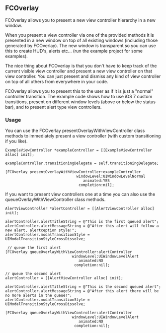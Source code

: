 ## FCOverlay

FCOverlay allows you to present a new view controller hierarchy in a new window. 

When you present a view controller via one of the provided methods it is presented in
a new window on top of all existing windows (including those generated by FCOverlay). The
new window is transparent so you can use this to create HUD's, alerts etc... (run the 
example project for some examples).

The nice thing about FCOverlay is that you don't have to keep track of the current visible
view controller and present a new view controller on that view controller. You can just
present and dismiss any kind of view controller on top of all others from everywhere in 
your code.

FCOverlay allows you to present this to the user as if it is just a "normal" controller
transition. The example code shows how to use iOS 7 custom transitions, present on
different window levels (above or below the status bar), and to present alert type
view controllers. 

### Usage

You can use the FCOverlay presentOverlayWithViewController class methods to immediately 
present a view controller (with custom transitioning if you like).

    ExampleViewController *exampleController = [[ExampleViewController alloc] init];
    
    exampleController.transitioningDelegate = self.transitioningDelegate;
    
    [FCOverlay presentOverlayWithViewController:exampleController
                                    windowLevel:UIWindowLevelNormal
                                       animated:YES
                                     completion:nil];
                                     
If you want to present view controllers one at a time you can also use the 
queueOverlayWithViewController class methods.

    AlertViewController *alertController = [[AlertViewController alloc] init];
    
    alertController.alertTitleString = @"This is the first queued alert";
    alertController.alertMessageString = @"After this alert will follow a new alert, alertception style!";
    alertController.modalTransitionStyle = UIModalTransitionStyleCrossDissolve;
    
     // queue the first alert
    [FCOverlay queueOverlayWithViewController:alertController
                                  windowLevel:UIWindowLevelAlert
                                     animated:NO
                                   completion:nil];
    
    // queue the second alert
    alertController = [[AlertViewController alloc] init];
    
    alertController.alertTitleString = @"This is the second queued alert";
    alertController.alertMessageString = @"After this alert there will be no more alerts in the queue!";
    alertController.modalTransitionStyle = UIModalTransitionStyleCrossDissolve;
    
    [FCOverlay queueOverlayWithViewController:alertController
                                  windowLevel:UIWindowLevelAlert
                                     animated:NO
                                   completion:nil];
                                     


